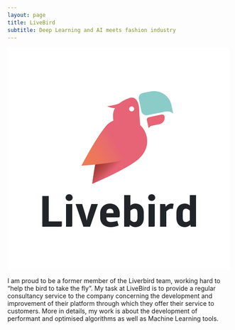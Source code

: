 ```yaml
---
layout: page
title: LiveBird
subtitle: Deep Learning and AI meets fashion industry
---
```


![](/img/logo_mark.png) 

I am proud to be a former member of the Liverbird team, working hard to “help the bird to take the fly”. 
My task at LiveBird is to provide a regular consultancy service to the company concerning the development and improvement of their platform through which they offer their service to customers. 
More in details, my work is about the development of performant and optimised algorithms as well as Machine Learning tools. 
